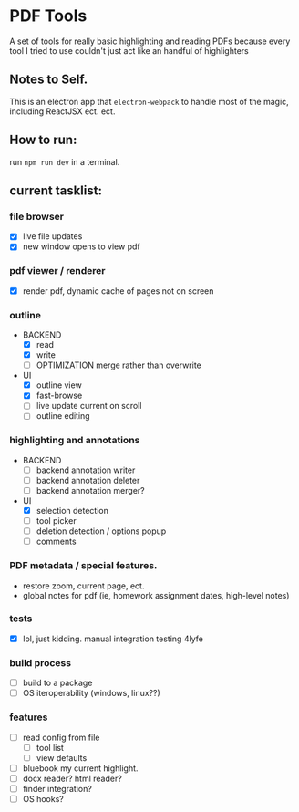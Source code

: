 # PDF Tools

A set of tools for really basic highlighting and reading PDFs because every tool I tried to use couldn't just act like an handful of highlighters

## Notes to Self.

This is an electron app that `electron-webpack` to handle most of the magic, including ReactJSX ect. ect.

## How to run:

run `npm run dev` in a terminal.

## current tasklist:

### file browser
  - [x] live file updates
  - [x] new window opens to view pdf

### pdf viewer / renderer
- [x] render pdf, dynamic cache of pages not on screen

### outline

  - BACKEND
    - [x] read
    - [x] write 
    - [ ] OPTIMIZATION merge rather than overwrite
  - UI
    - [x] outline view
    - [x] fast-browse
    - [ ] live update current on scroll
    - [ ] outline editing

### highlighting and annotations

  - BACKEND
    - [ ] backend annotation writer
    - [ ] backend annotation deleter
    - [ ] backend annotation merger?
  - UI
    - [X] selection detection
    - [ ] tool picker
    - [ ] deletion detection / options popup
    - [ ] comments

### PDF metadata / special features.
 - restore zoom, current page, ect.
 - global notes for pdf (ie, homework assignment dates, high-level notes)

### tests

  - [x] lol, just kidding. manual integration testing 4lyfe

### build process
 - [ ] build to a package
 - [ ] OS iteroperability (windows, linux??)

### features
 - [ ] read config from file
   - [ ] tool list
   - [ ] view defaults
 - [ ] bluebook my current highlight.
 - [ ] docx reader? html reader?
 - [ ] finder integration? 
 - [ ] OS hooks?
